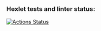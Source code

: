 ### Hexlet tests and linter status:
[![Actions Status](https://github.com/DmitriyDruzhkov/java-project-71/actions/workflows/hexlet-check.yml/badge.svg)](https://github.com/DmitriyDruzhkov/java-project-71/actions)